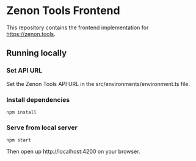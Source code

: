 # Zenon Tools Frontend
This repository contains the frontend implementation for https://zenon.tools.

## Running locally
### Set API URL
Set the Zenon Tools API URL in the src/environments/environment.ts file.

### Install dependencies
```
npm install
```

### Serve from local server
```
npm start
```
Then open up http://localhost:4200 on your browser.
